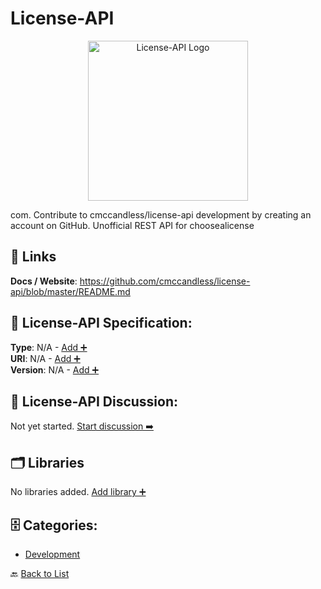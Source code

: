 # License-API
<p align="center">
    <img width="256" src="https://raw.githubusercontent.com/apis-list/apis-list/main/apis/license-api/logo_256x256.png" alt="License-API Logo"/>
</p>
com. Contribute to cmccandless/license-api development by creating an account on GitHub. Unofficial REST API for choosealicense

##  🔗 Links
**Docs / Website**: https://github.com/cmccandless/license-api/blob/master/README.md

## 🧬 License-API Specification:
**Type**: N/A - [Add ➕](https://github.com/apis-list/apis-list/edit/main/apis/license-api/license-api.yaml)  
**URI**: N/A - [Add ➕](https://github.com/apis-list/apis-list/edit/main/apis/license-api/license-api.yaml)  
**Version**: N/A - [Add ➕](https://github.com/apis-list/apis-list/edit/main/apis/license-api/license-api.yaml)

## 💬 License-API Discussion:
Not yet started. [Start discussion ➡️](https://github.com/apis-list/apis-list/discussions/new)

## 🗂️ Libraries

No libraries added. [Add library ➕](https://github.com/apis-list/apis-list/edit/main/apis/license-api/license-api.yaml)    


## 🗄️ Categories:
- [Development](https://github.com/apis-list/apis-list#development-)

🔙  [Back to List](https://github.com/apis-list/apis-list)
